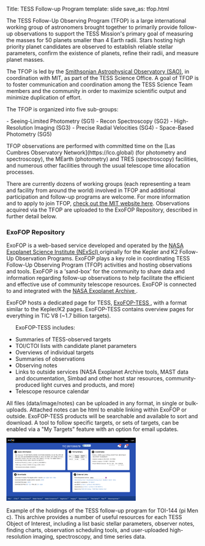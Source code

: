 Title: TESS Follow-up Program
template: slide
save_as: tfop.html


<p>The TESS Follow-Up Observing Program (TFOP) is a large international working group of astronomers brought together to primarily provide follow-up observations to support the TESS Mission's primary goal of measuring the masses for 50 planets smaller than 4 Earth radii. Stars hosting high priority planet candidates are observed to establish reliable stellar parameters, confirm the existence of planets, refine their radii, and measure planet masses.</p>
<p>The TFOP is led by the <a href = "https://www.cfa.harvard.edu"> Smithsonian Astrophysical Observatory (SAO)</a>, in coordination with MIT, as part of the TESS Science Office. A goal of TFOP is to foster communication and coordination among the TESS Science Team members and the community in order to maximize scientific output and minimize duplication of effort. </p>
<p>The TFOP is organized into five sub-groups: </p>
  - Seeing-Limited Photometry (SG1)
  - Recon Spectroscopy (SG2)
  - High-Resolution Imaging (SG3)
  - Precise Radial Velocities (SG4)
  - Space-Based Photometry (SG5)
<p>TFOP observations are performed with committed time on the [Las Cumbres Observatory Network](https://lco.global) (for photometry and spectroscopy), the MEarth (photometry) and TRES (spectroscopy) facilities, and numerous other facilities through the usual telescope time allocation processes. </p>
<p>There are currently dozens of working groups (each representing a team and facility from around the world) involved in TFOP and additional participation and follow-up programs are welcome. For more information and to apply to join TFOP, <a href="https://tess.mit.edu/followup/">check out the MIT website here</a>.
Observations acquired via the TFOP are uploaded to the ExoFOP Repository, described in further detail below.</p>


### ExoFOP Repository
<p>ExoFOP is a web-based service developed and operated by the <a href = 'http://nexsci.caltech.edu'> NASA Exoplanet Science Institute (NExScI) </a> originally for the Kepler and K2 Follow-Up Observation Programs. ExoFOP plays a key role in coordinating TESS Follow-Up Observing Program (TFOP) activities and hosting observations and tools. ExoFOP is a 'sand-box' for the community to share data and information regarding follow-up observations to help facilitate the efficient and effective use of community telescope resources. ExoFOP is connected to and integrated with the <a href = 'https://exoplanetarchive.ipac.caltech.edu'> NASA Exoplanet Archive </a>.</p>
<p>ExoFOP hosts a dedicated page for TESS, <a href = 'https://exofop.ipac.caltech.edu/tess/'> ExoFOP-TESS </a>, with a format similar to the Kepler/K2 pages. ExoFOP-TESS contains overview pages for everything in TIC V8 (~1.7 billion targets).
<ul>ExoFOP-TESS includes:</p>
  <li>Summaries of TESS-observed targets</li>
  <li>TOI/CTOI lists with candidate planet parameters</li>
  <li>Overviews of individual targets</li>
  <li>Summaries of observations</li>
  <li>Observing notes</li>
  <li>Links to outside services (NASA Exoplanet Archive tools, MAST data and documentation, Simbad and other host star resources, community-produced light curves and products, and more)</li>
  <li>Telescope resource calendar</li>
</ul> 
<p>All files (data/image/notes) can be uploaded in any format, in single or bulk-uploads. Attached notes can be html to enable linking within ExoFOP or outside. ExoFOP-TESS products will be searchable and available to sort and download. A tool to follow specific targets, or sets of targets, can be enabled via a "My Targets" feature with an option for email updates.</p>
<!--<br/><img class="img-responsive" style="max-width:67%;" src="https://heasarc.gsfc.nasa.gov/docs/tess/images/data/exoFOP_figures.png"><figcaption>Examples of supporting follow-up observation results that can be uploaded to ExoFOP. Image Credit: D. Ciardi/NexScI</figcaption><br/>-->

<img class="img-responsive" style="max-width: 67%;" src="images/pages/tfop_screenshot.png"><figcaption>Example of the holdings of the TESS follow-up program for TOI-144 (pi Men c). This archive provides a number of useful resources for each TESS Object of Interest, including a list basic stellar parameters, observer notes, finding charts, observation scheduling tools, and user-uploaded high-resolution imaging, spectroscopy, and time series data.</figcaption></img>

